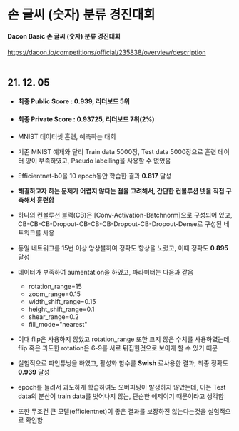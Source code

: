 # 손 글씨 (숫자) 분류 경진대회
#### Dacon Basic 손 글씨 (숫자) 분류 경진대회
<https://dacon.io/competitions/official/235838/overview/description>
</br>
</br>

## 21. 12. 05

* #### 최종 Public Score : 0.939, 리더보드 5위

* #### 최종 Private Score : 0.93725, 리더보드 7위(2%)

  

* MNIST 데이터셋 훈련, 예측하는 대회

* 기존 MNIST 예제와 달리 Train data 5000장, Test data 5000장으로 훈련 데이터 양이 부족하였고, Pseudo labelling을 사용할 수 없었음

* Efficientnet-b0을 10 epoch동안 학습한 결과 **0.817** 달성

* **해결하고자 하는 문제가 어렵지 않다는 점을 고려해서, 간단한 컨볼루션 넷을 직접 구축해서 훈련함**

  

* 하나의 컨볼루션 블럭(CB)은 [Conv-Activation-Batchnorm]으로 구성되어 있고, CB-CB-CB-Dropout-CB-CB-CB-Dropout-CB-Dropout-Dense로 구성된 네트워크를 사용

* 동일 네트워크를 15번 이상 앙상블하여 정확도 향상을 노렸고, 이때 정확도 **0.895** 달성

* 데이터가 부족하여 aumentation을 하였고, 파라미터는 다음과 같음

  * rotation_range=15
  * zoom_range=0.15
  * width_shift_range=0.15
  * height_shift_range=0.1
  * shear_range=0.2
  * fill_mode="nearest"

* 이때 flip은 사용하지 않았고 rotation_range 또한 크지 않은 수치를 사용하였는데, flip 혹은 과도한 rotation은 6-9를 서로 뒤집힌것으로 보이게 할 수 있기 때문
* 실험적으로 파인튜닝을 하였고, 활성화 함수를 **Swish** 로사용한 결과, 최종 정확도 **0.939** 달성



* epoch를 늘려서 과도하게 학습하여도 오버피팅이 발생하지 않았는데, 이는 Test data의 분산이 train data를 벗어나지 않는, 단순한 예제이기 때문이라고 생각함
* 또한 무조건 큰 모델(efficientnet)이 좋은 결과를 보장하진 않는다는것을 실험적으로 확인함
